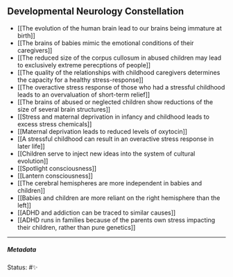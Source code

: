 ## Developmental Neurology Constellation

- [[The evolution of the human brain lead to our brains being immature at birth]]
- [[The brains of babies mimic the emotional conditions of their caregivers]]
- [[The reduced size of the corpus cullosum in abused children may lead to exclusively extreme perecptions of people]]
- [[The quality of the relationships with childhood caregivers determines the capacity for a healthy stress-response]]
- [[The overactive stress response of those who had a stressful childhood leads to an overvaluation of short-term relief]]
- [[The brains of abused or neglected children show reductions of the size of several brain structures]]
- [[Stress and maternal deprivation in infancy and childhood leads to excess stress chemicals]]
- [[Maternal deprivation leads to reduced levels of oxytocin]]
- [[A stressful childhood can result in an overactive stress response in later life]]
- [[Children serve to inject new ideas into the system of cultural evolution]]
- [[Spotlight consciousness]]
- [[Lantern consciousness]]
- [[The cerebral hemispheres are more independent in babies and children]]
- [[Babies and children are more reliant on the right hemisphere than the left]]
- [[ADHD and addiction can be traced to similar causes]]
- [[ADHD runs in families because of the parents own stress impacting their children, rather than pure genetics]]

___

##### Metadata

Status: #✨